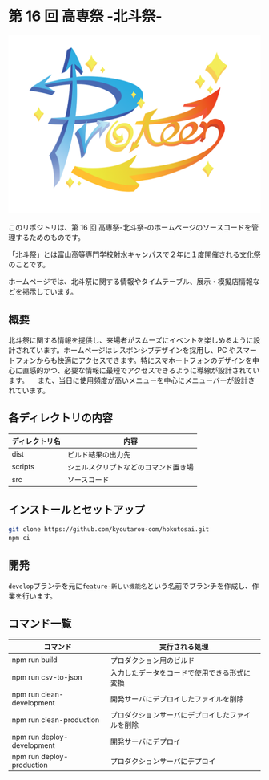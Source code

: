 # 第 16 回 高専祭 -北斗祭-

![ロゴ](./dist/assets/img/hokutosai-logo.png)

このリポジトリは、第 16 回 高専祭-北斗祭-のホームページのソースコードを管理するためのものです。

「北斗祭」とは富山高等専門学校射水キャンパスで２年に１度開催される文化祭のことです。

ホームページでは、北斗祭に関する情報やタイムテーブル、展示・模擬店情報などを掲示しています。

## 概要

北斗祭に関する情報を提供し、来場者がスムーズにイベントを楽しめるように設計されています。ホームページはレスポンシブデザインを採用し、PC やスマートフォンからも快適にアクセスできます。特にスマホートフォンのデザインを中心に直感的かつ、必要な情報に最短でアクセスできるように導線が設計されています。
　また、当日に使用頻度が高いメニューを中心にメニューバーが設計されています。

## 各ディレクトリの内容

| ディレクトリ名 | 内容                                 |
| -------------- | ------------------------------------ |
| dist           | ビルド結果の出力先                   |
| scripts        | シェルスクリプトなどのコマンド置き場 |
| src            | ソースコード                         |

## インストールとセットアップ

```bash
git clone https://github.com/kyoutarou-com/hokutosai.git
npm ci
```

## 開発

`develop`ブランチを元に`feature-新しい機能名`という名前でブランチを作成し、作業を行います。

## コマンド一覧

| コマンド                   | 実行される処理                                   |
| -------------------------- | ------------------------------------------------ |
| npm run build              | プロダクション用のビルド                         |
| npm run csv-to-json        | 入力したデータをコードで使用できる形式に変換     |
| npm run clean-development  | 開発サーバにデプロイしたファイルを削除           |
| npm run clean-production   | プロダクションサーバにデプロイしたファイルを削除 |
| npm run deploy-development | 開発サーバにデプロイ                             |
| npm run deploy-production  | プロダクションサーバにデプロイ                   |
